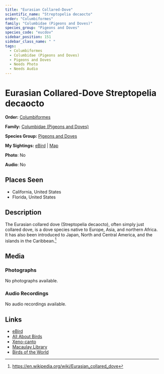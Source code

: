 ```yaml
---
title: "Eurasian Collared-Dove"
scientific_name: "Streptopelia decaocto"
order: "Columbiformes"
family: "Columbidae (Pigeons and Doves)"
species_group: "Pigeons and Doves"
species_code: "eucdov"
sidebar_position: 151
sidebar_class_name: " "
tags: 
  - Columbiformes
  - Columbidae (Pigeons and Doves)
  - Pigeons and Doves
  - Needs Photo
  - Needs Audio
---
```


# Eurasian Collared-Dove <span className='sci_name'>Streptopelia decaocto</span>

**Order:** [Columbiformes](/tags/columbiformes)

**Family:** [Columbidae (Pigeons and Doves)](/tags/columbidae-pigeons-and-doves)

**Species Group:** [Pigeons and Doves](/tags/pigeons-and-doves)

**My Sightings:** [eBird](https://ebird.org/lifelist?r=world&time=life&spp=eucdov) | [Map](/map?species_code=eucdov)

**Photo**: No 

**Audio**: No

## Places Seen

* California, United States
* Florida, United States

## Description
The Eurasian collared dove (Streptopelia decaocto), often simply just collared dove, is a dove species native to Europe, Asia, and northern Africa. It has also been introduced to Japan, North and Central America, and the islands in the Caribbean.[^1]

[^1]: https://en.wikipedia.org/wiki/Eurasian_collared_dove

## Media
### Photographs
No photographs available.

### Audio Recordings
No audio recordings available.

## Links
* [eBird](https://ebird.org/species/eucdov) 
* [All About Birds](https://www.allaboutbirds.org/guide/eucdov) 
* [Xeno-canto](https://www.xeno-canto.org/species/streptopelia-decaocto) 
* [Macaulay Library](https://search.macaulaylibrary.org/catalog?taxonCode=eucdov&sort=rating_rank_desc)
* [Birds of the World](https://birdsoftheworld.org/bow/species/eucdov)
